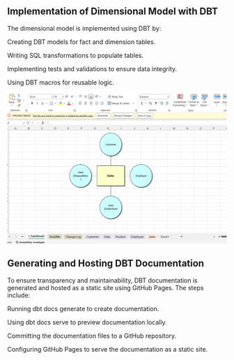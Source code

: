

## Implementation of Dimensional Model with DBT

The dimensional model is implemented using DBT by:

Creating DBT models for fact and dimension tables.

Writing SQL transformations to populate tables.

Implementing tests and validations to ensure data integrity.

Using DBT macros for reusable logic.

![](./dwworksheet/salesModel.png)


## Generating and Hosting DBT Documentation

To ensure transparency and maintainability, DBT documentation is generated and hosted as a static site using GitHub Pages. The steps include:

Running dbt docs generate to create documentation.

Using dbt docs serve to preview documentation locally.

Committing the documentation files to a GitHub repository.

Configuring GitHub Pages to serve the documentation as a static site.

